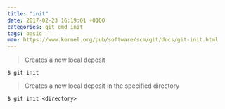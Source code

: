 ```yaml
---
title: "init"
date: 2017-02-23 16:19:01 +0100
categories: git cmd init
tags: basic
man: https://www.kernel.org/pub/software/scm/git/docs/git-init.html
---
```


> Creates a new local deposit
> 
	$ git init

<div></div> 

> Creates a new local deposit in the specified directory
> 
	$ git init <directory>
